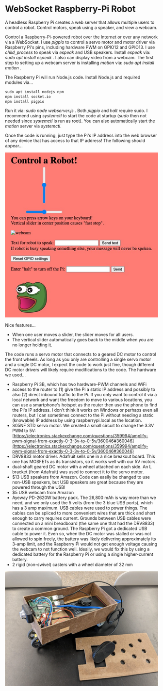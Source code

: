 # WebSocket Raspberry-Pi Robot
A headless Raspberry Pi creates a web server that allows multiple users to control a robot. Control motors, speak using a speaker, and view a webcam.

Control a Raspberry-Pi-powered robot over the Internet or over any network via a WebSocket. I use *pigpio* to control a servo motor and motor driver via Raspberry Pi's pins, including hardware PWM on GPIO12 and GPIO13. I use *child_process* to speak via *espeak* and USB speakers. Install *espeak* via: *sudo apt install espeak* . I also can display video from a webcam. The first step to setting up a webcam server is installing *motion* via: *sudo apt install motion* .

The Raspberry Pi will run Node.js code. Install Node.js and required modules via...
```
sudo apt install nodejs npm
npm install socket.io
npm install pigpio
```

Run it via: *sudo node webserver.js* . Both *pigpio* and *halt* require sudo. I recommend using *systemctl* to start the code at startup (*sudo* then not needed since *systemctl* is run as root). You can also automatically start the *motion* server via *systemctl*.

Once the code is running, just type the Pi's IP address into the web browser of any device that has access to that IP address! The following should appear...

![webpage](screenshot.jpg)

Nice features...
- When one user moves a slider, the slider moves for all users.
- The vertical slider automatically goes back to the middle when you are no longer holding it.

The code runs a servo motor that connects to a geared DC motor to control the front wheels. As long as you only are controlling a single servo motor and a single DC motor, I expect the code to work just fine, though different DC motor drivers will likely require modifications to the code. The hardware we used...
- Raspberry Pi 3B, which has two hardware-PWM channels and WiFi
- access to the router to (1) give the Pi a static IP address and possibly to also (2) direct inbound traffic to the Pi. If you only want to control it via a local network and want the freedom to move to various locations, you can use a smartphone's hotspot as the router then use the phone to find the Pi's IP address. I don't think it works on Windows or perhaps even all routers, but I can sometimes connect to the Pi without needing a static (knowable) IP address by using raspberrypi.local as the location.
- S05NF STD servo motor. We created a small circuit to change the 3.3V PWM to 5V: [https://electronics.stackexchange.com/questions/359994/amplify-pwm-signal-from-exactly-0-3-3v-to-0-5v/360046#360046](https://electronics.stackexchange.com/questions/359994/amplify-pwm-signal-from-exactly-0-3-3v-to-0-5v/360046#360046)
- DRV8833 motor driver. Adafruit sells one in a nice breakout board. This one has MOSFETs as its transistors, so it works well with our 5V motors.
- dual-shaft geared DC motor with a wheel attached on each side. An L bracket (from Adafruit) was used to connect it to the servo motor.
- $13 USB speakers from Amazon. Code can easily be changed to use non-USB speakers, but USB speakers are great because they are powered through the USB!
- $5 USB webcam from Amazon
- Ayeway PD-2620W battery pack. The 26,800 mAh is way more than we need, and we only used the 5 volts (from the 3 blue USB ports), which has a 3 amp maximum. USB cables were used to power things. The cables can be spliced to more convenient wires that are thick and short enough to carry requires current. Grounds between USB cables were connected on a mini breadboard (the same one that had the DRV8833) to create a common ground. The Raspberry Pi got a dedicated USB cable to power it. Even so, when the DC motor was stalled or was not allowed to spin freely, the battery was likely delivering approximately its 3-amp limit, and the Raspberry Pi would not get enough voltage causing the webcam to not function well. Ideally, we would fix this by using a dedicated battery for the Raspberry Pi or using a single higher-current battery.
- 2 rigid (non-swivel) casters with a wheel diameter of 32 mm

![robot](robot.jpg)
